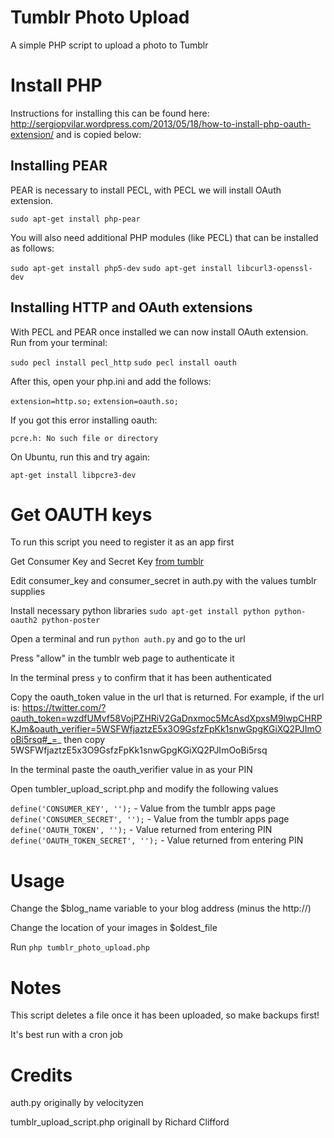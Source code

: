 Tumblr Photo Upload
===================
A simple PHP script to upload a photo to Tumblr

Install PHP
============
Instructions for installing this can be found here: http://sergiopvilar.wordpress.com/2013/05/18/how-to-install-php-oauth-extension/ and is copied below:

Installing PEAR
---------------

PEAR is necessary to install PECL, with PECL we will install OAuth extension.
	
`sudo apt-get install php-pear`

You will also need additional PHP modules (like PECL) that can be installed as follows:

`sudo apt-get install php5-dev`
`sudo apt-get install libcurl3-openssl-dev`

Installing HTTP and OAuth extensions
------------------------------------

With PECL and PEAR once installed we can now install OAuth extension. Run from your terminal:
	
`sudo pecl install pecl_http`
`sudo pecl install oauth`

After this, open your php.ini and add the follows:

`extension=http.so;`
`extension=oauth.so;`

If you got this error installing oauth:

`pcre.h: No such file or directory`

On Ubuntu, run this and try again:

`apt-get install libpcre3-dev`

Get OAUTH keys
==================
To run this script you need to register it as an app first

Get Consumer Key and Secret Key [from tumblr](http://www.tumblr.com/oauth/apps)

Edit consumer_key and consumer_secret in auth.py with the values tumblr supplies

Install necessary python libraries
`sudo apt-get install python python-oauth2 python-poster`

Open a terminal and run `python auth.py` and go to the url

Press "allow" in the tumblr web page to authenticate it

In the terminal press `y` to confirm that it has been authenticated

Copy the oauth_token value in the url that is returned. For example, if the url is: https://twitter.com/?oauth_token=wzdfUMvf58VojPZHRiV2GaDnxmoc5McAsdXpxsM9lwpCHRPKJm&oauth_verifier=5WSFWfjaztzE5x3O9GsfzFpKk1snwGpgKGiXQ2PJImOoBi5rsq#_=_ then copy 5WSFWfjaztzE5x3O9GsfzFpKk1snwGpgKGiXQ2PJImOoBi5rsq 

In the terminal paste the oauth_verifier value in as your PIN

Open tumbler_upload_script.php and modify the following values

`define('CONSUMER_KEY', '');` - Value from the tumblr apps page
`define('CONSUMER_SECRET', '');` - Value from the tumblr apps page
`define('OAUTH_TOKEN', '');` - Value returned from entering PIN
`define('OAUTH_TOKEN_SECRET', '');` - Value returned from entering PIN

Usage
=====
Change the $blog_name variable to your blog address (minus the http://)

Change the location of your images in $oldest_file

Run `php tumblr_photo_upload.php`

Notes
=====
This script deletes a file once it has been uploaded, so make backups first!

It's best run with a cron job

Credits
=======
auth.py originally by velocityzen

tumblr_upload_script.php originall by Richard Clifford
